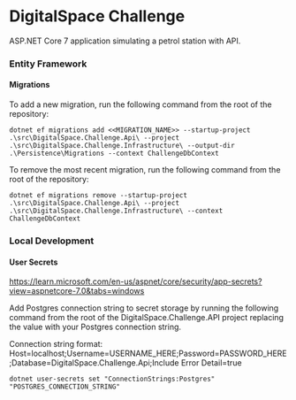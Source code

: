 # DigitalSpace Challenge #

ASP.NET Core 7 application simulating a petrol station with API.

### Entity Framework ###

#### Migrations ####

To add a new migration, run the following command from the root of the repository:

```
dotnet ef migrations add <<MIGRATION_NAME>> --startup-project .\src\DigitalSpace.Challenge.Api\ --project .\src\DigitalSpace.Challenge.Infrastructure\ --output-dir .\Persistence\Migrations --context ChallengeDbContext
```

To remove the most recent migration, run the following command from the root of the repository:

```
dotnet ef migrations remove --startup-project .\src\DigitalSpace.Challenge.Api\ --project .\src\DigitalSpace.Challenge.Infrastructure\ --context ChallengeDbContext
```

### Local Development ###

#### User Secrets ####
https://learn.microsoft.com/en-us/aspnet/core/security/app-secrets?view=aspnetcore-7.0&tabs=windows

Add Postgres connection string to secret storage by running the following command from the root of the DigitalSpace.Challenge.API project replacing the value with your Postgres connection string.

Connection string format: Host=localhost;Username=USERNAME_HERE;Password=PASSWORD_HERE;Database=DigitalSpace.Challenge.Api;Include Error Detail=true

```
dotnet user-secrets set "ConnectionStrings:Postgres" "POSTGRES_CONNECTION_STRING"
```